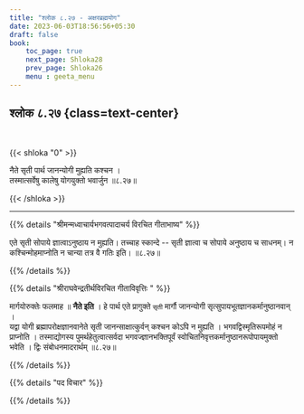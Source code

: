 ```yaml
---
title: "श्लोक ८.२७ - अक्षरब्रह्मयोग"
date: 2023-06-03T18:56:56+05:30
draft: false
book:
    toc_page: true
    next_page: Shloka28
    prev_page: Shloka26
    menu : geeta_menu
---
```




## श्लोक ८.२७ {class=text-center}

<br/>

{{< shloka  "0"  >}}

नैते सृती पार्थ जानन्योगी मुह्यति कश्चन ।    
तस्मात्सर्वेषु कालेषु योगयुक्तो भवार्जुन ॥८.२७॥

{{< /shloka >}}

---


{{% details "श्रीमन्मध्वाचार्यभगवत्पादाचर्य विरचित  गीताभाष्य" %}}

एते सृती सोपाये ज्ञात्वाऽनुष्ठाय न मुह्यति। तच्चाह 
स्कान्दे -- सृती ज्ञात्वा च सोपाये अनुष्ठाय च 
साधनम्। न कश्चिन्मोहमाप्नोति न चान्या तत्र वै गतिः 
इति। ॥८.२७॥



{{% /details %}}



{{% details "श्रीराघवेन्द्रतीर्थविरचित गीताविवृत्तिः " %}}

मार्गयोरुक्तेः फलमाह ॥ **नैते इति** । 
हे पार्थ एते प्रागुक्ते `सृती` मार्गौ
जानन्योगी सृत्सुपायभूतज्ञानकर्मानुष्ठानवान्‌ ।  
यद्वा योगी ब्रह्मापरोक्षज्ञानवानेते सृती 
जानन्साक्षात्कुर्वन्‌ कश्चन कोऽपि न मुह्यति ।
भगवद्विस्मृतिरूपमोहं न प्राप्नोति । 
तस्माद्योगस्य पुमर्थहेतुत्वात्सर्वदा
भगवज्ज्ञानभक्तिपूर्वं 
स्वोचितनिवृत्तकर्मानुष्ठानरूपोपायमुक्तो भवेति । 
द्विः संबोधनमादरार्थम्‌ ॥८.२७॥

{{% /details %}}



{{% details "पद विचार" %}}


{{% /details %}}
